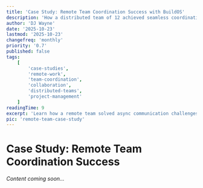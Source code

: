 ```yaml
---
title: 'Case Study: Remote Team Coordination Success with BuildOS'
description: 'How a distributed team of 12 achieved seamless coordination across time zones using BuildOS for project management and communication.'
author: 'DJ Wayne'
date: '2025-10-23'
lastmod: '2025-10-23'
changefreq: 'monthly'
priority: '0.7'
published: false
tags:
    [
        'case-studies',
        'remote-work',
        'team-coordination',
        'collaboration',
        'distributed-teams',
        'project-management'
    ]
readingTime: 9
excerpt: 'Learn how a remote team solved async communication challenges and project visibility issues with BuildOS team features.'
pic: 'remote-team-case-study'
---
```


# Case Study: Remote Team Coordination Success

_Content coming soon..._
